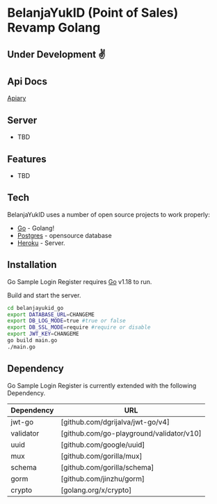 # BelanjaYukID (Point of Sales) Revamp Golang
## Under Development ✌️

## Api Docs
[Apiary]

## Server
- TBD

## Features
- TBD

## Tech

BelanjaYukID uses a number of open source projects to work properly:

- [Go] - Golang!
- [Postgres] - opensource database
- [Heroku] - Server.

## Installation

Go Sample Login Register requires [Go](https://golang.org/) v1.18 to run.

Build and start the server.

```sh
cd belanjayukid_go
export DATABASE_URL=CHANGEME
export DB_LOG_MODE=true #true or false
export DB_SSL_MODE=require #require or disable
export JWT_KEY=CHANGEME
go build main.go
./main.go
```

## Dependency

Go Sample Login Register is currently extended with the following Dependency.

| Dependency | URL |
| ------ | ------ |
| jwt-go | [github.com/dgrijalva/jwt-go/v4] |
| validator | [github.com/go-playground/validator/v10] |
| uuid | [github.com/google/uuid] |
| mux | [github.com/gorilla/mux] |
| schema | [github.com/gorilla/schema] |
| gorm | [github.com/jinzhu/gorm] |
| crypto | [golang.org/x/crypto] |


[//]: # (These are reference links used in the body of this note and get stripped out when the markdown processor does its job. There is no need to format nicely because it shouldn't be seen. Thanks SO - http://stackoverflow.com/questions/4823468/store-comments-in-markdown-syntax)

   [Go]: <https://golang.org>
   [Postgres]: <https://www.postgresql.org>
   [Heroku]: <http://heroku.com>
   [Apiary]: <https://belanjayukidgorevamp.docs.apiary.io/#>
